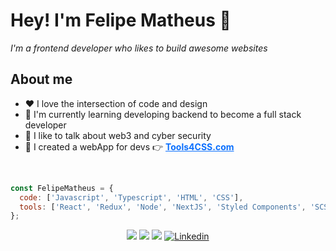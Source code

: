 # Hey! I'm Felipe Matheus 👋

<p>
  <em>
    I'm a frontend developer who likes to build awesome websites
  </em>
</p>


## **About me**

- ❤️ I love the intersection of code and design
- 🚀 I'm currently learning developing backend to become a full stack developer
- 💬 I like to talk about web3 and cyber security 
- 🦄 I created a webApp for devs 👉 <a target="_blank" style="color: #096FFE; font-weight: 700" href="https://tools4css.com"> Tools4CSS.com</a>

<br>

```javascript
const FelipeMatheus = {
  code: ['Javascript', 'Typescript', 'HTML', 'CSS'],
  tools: ['React', 'Redux', 'Node', 'NextJS', 'Styled Components', 'SCSS'],
};
```

<div align="center">

<a href="https://br.linkedin.com/in/gomestzx" target="_blank"><img src="https://img.shields.io/badge/-LinkedIn-%230077B5?style=for-the-badge&logo=linkedin&logoColor=white" target="_blank"></a>
<a href = "mailto:felipematheusdev@gmail.com"><img src="https://img.shields.io/badge/-Gmail-%23333?style=for-the-badge&logo=gmail&logoColor=white" target="_blank"></a>
<a href="https://instagram.com/itsfematheus" target="_blank"><img src="https://img.shields.io/badge/-Instagram-%23E4405F?style=for-the-badge&logo=instagram&logoColor=white" target="_blank"></a>
[![Linkedin](https://img.shields.io/static/v1?label=Portofolio&message=👈&style=for-the-badge&logo=Myspace&logoColor=white&color=red)](https://gomestzx.github.io/)

</div>
